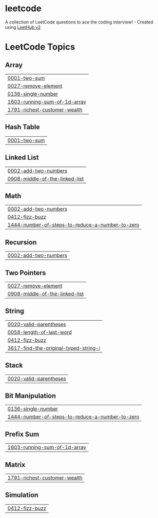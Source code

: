 # leetcode
A collection of LeetCode questions to ace the coding interview! - Created using [LeetHub v2](https://github.com/arunbhardwaj/LeetHub-2.0)

<!---LeetCode Topics Start-->
# LeetCode Topics
## Array
|  |
| ------- |
| [0001-two-sum](https://github.com/danirana/leetcode/tree/master/0001-two-sum) |
| [0027-remove-element](https://github.com/danirana/leetcode/tree/master/0027-remove-element) |
| [0136-single-number](https://github.com/danirana/leetcode/tree/master/0136-single-number) |
| [1603-running-sum-of-1d-array](https://github.com/danirana/leetcode/tree/master/1603-running-sum-of-1d-array) |
| [1791-richest-customer-wealth](https://github.com/danirana/leetcode/tree/master/1791-richest-customer-wealth) |
## Hash Table
|  |
| ------- |
| [0001-two-sum](https://github.com/danirana/leetcode/tree/master/0001-two-sum) |
## Linked List
|  |
| ------- |
| [0002-add-two-numbers](https://github.com/danirana/leetcode/tree/master/0002-add-two-numbers) |
| [0908-middle-of-the-linked-list](https://github.com/danirana/leetcode/tree/master/0908-middle-of-the-linked-list) |
## Math
|  |
| ------- |
| [0002-add-two-numbers](https://github.com/danirana/leetcode/tree/master/0002-add-two-numbers) |
| [0412-fizz-buzz](https://github.com/danirana/leetcode/tree/master/0412-fizz-buzz) |
| [1444-number-of-steps-to-reduce-a-number-to-zero](https://github.com/danirana/leetcode/tree/master/1444-number-of-steps-to-reduce-a-number-to-zero) |
## Recursion
|  |
| ------- |
| [0002-add-two-numbers](https://github.com/danirana/leetcode/tree/master/0002-add-two-numbers) |
## Two Pointers
|  |
| ------- |
| [0027-remove-element](https://github.com/danirana/leetcode/tree/master/0027-remove-element) |
| [0908-middle-of-the-linked-list](https://github.com/danirana/leetcode/tree/master/0908-middle-of-the-linked-list) |
## String
|  |
| ------- |
| [0020-valid-parentheses](https://github.com/danirana/leetcode/tree/master/0020-valid-parentheses) |
| [0058-length-of-last-word](https://github.com/danirana/leetcode/tree/master/0058-length-of-last-word) |
| [0412-fizz-buzz](https://github.com/danirana/leetcode/tree/master/0412-fizz-buzz) |
| [3617-find-the-original-typed-string-i](https://github.com/danirana/leetcode/tree/master/3617-find-the-original-typed-string-i) |
## Stack
|  |
| ------- |
| [0020-valid-parentheses](https://github.com/danirana/leetcode/tree/master/0020-valid-parentheses) |
## Bit Manipulation
|  |
| ------- |
| [0136-single-number](https://github.com/danirana/leetcode/tree/master/0136-single-number) |
| [1444-number-of-steps-to-reduce-a-number-to-zero](https://github.com/danirana/leetcode/tree/master/1444-number-of-steps-to-reduce-a-number-to-zero) |
## Prefix Sum
|  |
| ------- |
| [1603-running-sum-of-1d-array](https://github.com/danirana/leetcode/tree/master/1603-running-sum-of-1d-array) |
## Matrix
|  |
| ------- |
| [1791-richest-customer-wealth](https://github.com/danirana/leetcode/tree/master/1791-richest-customer-wealth) |
## Simulation
|  |
| ------- |
| [0412-fizz-buzz](https://github.com/danirana/leetcode/tree/master/0412-fizz-buzz) |
<!---LeetCode Topics End-->